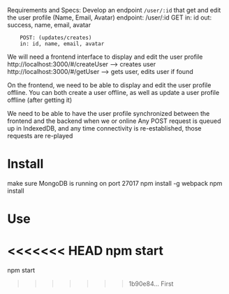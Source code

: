 
Requirements and Specs:
Develop an endpoint `/user/:id` that get and edit the user profile (Name, Email, Avatar) 
endpoint:
	/user/:id
		GET
		in: id
		out: success, name, email, avatar

		POST: (updates/creates)
		in: id, name, email, avatar


We will need a frontend interface to display and edit the user profile
	http://localhost:3000/#/createUser --> creates user
	http://localhost:3000/#/getUser --> gets user, edits user if found

On the frontend, we need to be able to display and edit the user profile offline.
	You can both create a user offline, as well as update a user profile offline (after getting it)

We need to be able to have the user profile synchronized between the frontend and the backend when we or online
	Any POST request is queued up in IndexedDB, and any time connectivity is re-established, those requests are re-played


Install
=======
make sure MongoDB is running on port 27017
npm install -g webpack
npm install

Use
====
<<<<<<< HEAD
npm start
=======
npm start
>>>>>>> 1b90e84... First
